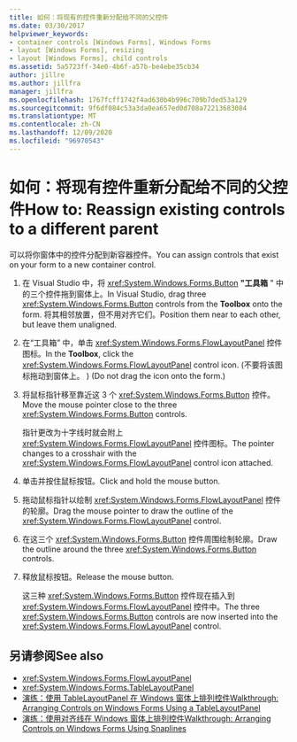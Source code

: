 ```yaml
---
title: 如何：将现有的控件重新分配给不同的父控件
ms.date: 03/30/2017
helpviewer_keywords:
- container controls [Windows Forms], Windows Forms
- layout [Windows Forms], resizing
- layout [Windows Forms], child controls
ms.assetid: 5a5723ff-34e0-4b6f-a57b-be4ebe35cb34
author: jillre
ms.author: jillfra
manager: jillfra
ms.openlocfilehash: 1767fcff1742f4ad630b4b996c709b7ded53a129
ms.sourcegitcommit: 9f6df084c53a3da0ea657ed0d708a72213683084
ms.translationtype: MT
ms.contentlocale: zh-CN
ms.lasthandoff: 12/09/2020
ms.locfileid: "96970543"
---
```

# <a name="how-to-reassign-existing-controls-to-a-different-parent"></a><span data-ttu-id="81c18-102">如何：将现有控件重新分配给不同的父控件</span><span class="sxs-lookup"><span data-stu-id="81c18-102">How to: Reassign existing controls to a different parent</span></span>

<span data-ttu-id="81c18-103">可以将你窗体中的控件分配到新容器控件。</span><span class="sxs-lookup"><span data-stu-id="81c18-103">You can assign controls that exist on your form to a new container control.</span></span>

1. <span data-ttu-id="81c18-104">在 Visual Studio 中，将 <xref:System.Windows.Forms.Button> **"工具箱** " 中的三个控件拖到窗体上。</span><span class="sxs-lookup"><span data-stu-id="81c18-104">In Visual Studio, drag three <xref:System.Windows.Forms.Button> controls from the **Toolbox** onto the form.</span></span> <span data-ttu-id="81c18-105">将其相邻放置，但不用对齐它们。</span><span class="sxs-lookup"><span data-stu-id="81c18-105">Position them near to each other, but leave them unaligned.</span></span>

2. <span data-ttu-id="81c18-106">在“工具箱” 中，单击 <xref:System.Windows.Forms.FlowLayoutPanel> 控件图标。</span><span class="sxs-lookup"><span data-stu-id="81c18-106">In the **Toolbox**, click the <xref:System.Windows.Forms.FlowLayoutPanel> control icon.</span></span> <span data-ttu-id="81c18-107"> (不要将该图标拖动到窗体上。 ) </span><span class="sxs-lookup"><span data-stu-id="81c18-107">(Do not drag the icon onto the form.)</span></span>

3. <span data-ttu-id="81c18-108">将鼠标指针移至靠近这 3 个 <xref:System.Windows.Forms.Button> 控件。</span><span class="sxs-lookup"><span data-stu-id="81c18-108">Move the mouse pointer close to the three <xref:System.Windows.Forms.Button> controls.</span></span>

   <span data-ttu-id="81c18-109">指针更改为十字线时就会附上 <xref:System.Windows.Forms.FlowLayoutPanel> 控件图标。</span><span class="sxs-lookup"><span data-stu-id="81c18-109">The pointer changes to a crosshair with the <xref:System.Windows.Forms.FlowLayoutPanel> control icon attached.</span></span>

4. <span data-ttu-id="81c18-110">单击并按住鼠标按钮。</span><span class="sxs-lookup"><span data-stu-id="81c18-110">Click and hold the mouse button.</span></span>

5. <span data-ttu-id="81c18-111">拖动鼠标指针以绘制 <xref:System.Windows.Forms.FlowLayoutPanel> 控件的轮廓。</span><span class="sxs-lookup"><span data-stu-id="81c18-111">Drag the mouse pointer to draw the outline of the <xref:System.Windows.Forms.FlowLayoutPanel> control.</span></span>

6. <span data-ttu-id="81c18-112">在这三个 <xref:System.Windows.Forms.Button> 控件周围绘制轮廓。</span><span class="sxs-lookup"><span data-stu-id="81c18-112">Draw the outline around the three <xref:System.Windows.Forms.Button> controls.</span></span>

7. <span data-ttu-id="81c18-113">释放鼠标按钮。</span><span class="sxs-lookup"><span data-stu-id="81c18-113">Release the mouse button.</span></span>

   <span data-ttu-id="81c18-114">这三种 <xref:System.Windows.Forms.Button> 控件现在插入到 <xref:System.Windows.Forms.FlowLayoutPanel> 控件中。</span><span class="sxs-lookup"><span data-stu-id="81c18-114">The three <xref:System.Windows.Forms.Button> controls are now inserted into the <xref:System.Windows.Forms.FlowLayoutPanel> control.</span></span>

## <a name="see-also"></a><span data-ttu-id="81c18-115">另请参阅</span><span class="sxs-lookup"><span data-stu-id="81c18-115">See also</span></span>

- <xref:System.Windows.Forms.FlowLayoutPanel>
- <xref:System.Windows.Forms.TableLayoutPanel>
- [<span data-ttu-id="81c18-116">演练：使用 TableLayoutPanel 在 Windows 窗体上排列控件</span><span class="sxs-lookup"><span data-stu-id="81c18-116">Walkthrough: Arranging Controls on Windows Forms Using a TableLayoutPanel</span></span>](walkthrough-arranging-controls-on-windows-forms-using-a-tablelayoutpanel.md)
- [<span data-ttu-id="81c18-117">演练：使用对齐线在 Windows 窗体上排列控件</span><span class="sxs-lookup"><span data-stu-id="81c18-117">Walkthrough: Arranging Controls on Windows Forms Using Snaplines</span></span>](walkthrough-arranging-controls-on-windows-forms-using-snaplines.md)
